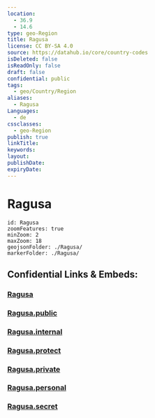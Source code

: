 ```yaml
---
location:
  - 36.9
  - 14.6
type: geo-Region
title: Ragusa
license: CC BY-SA 4.0
source: https://datahub.io/core/country-codes
isDeleted: false
isReadOnly: false
draft: false
confidential: public
tags:
  - geo/Country/Region
aliases:
  - Ragusa
Languages:
  - de
cssclasses:
  - geo-Region
publish: true
linkTitle:
keywords:
layout:
publishDate:
expiryDate:
---
```


# Ragusa

```leaflet
id: Ragusa
zoomFeatures: true 
minZoom: 2 
maxZoom: 18
geojsonFolder: ./Ragusa/
markerFolder: ./Ragusa/
```


## Confidential Links & Embeds: 

### [Ragusa](/_Standards/Earth/Continent/Europe/Europe~South/Italy/regions~Italy/Sicily/Ragusa.md) 

### [Ragusa.public](/_public/Earth/Continent/Europe/Europe~South/Italy/regions~Italy/Sicily/Ragusa.public.md) 

### [Ragusa.internal](/_internal/Earth/Continent/Europe/Europe~South/Italy/regions~Italy/Sicily/Ragusa.internal.md) 

### [Ragusa.protect](/_protect/Earth/Continent/Europe/Europe~South/Italy/regions~Italy/Sicily/Ragusa.protect.md) 

### [Ragusa.private](/_private/Earth/Continent/Europe/Europe~South/Italy/regions~Italy/Sicily/Ragusa.private.md) 

### [Ragusa.personal](/_personal/Earth/Continent/Europe/Europe~South/Italy/regions~Italy/Sicily/Ragusa.personal.md) 

### [Ragusa.secret](/_secret/Earth/Continent/Europe/Europe~South/Italy/regions~Italy/Sicily/Ragusa.secret.md)

